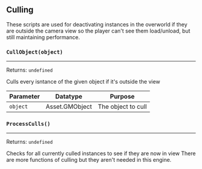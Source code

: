 ## Culling
These scripts are used for deactivating instances in the overworld if they are outside the camera view
so the player can't see them load/unload, but still maintaining performance.

### `CullObject(object)`
---
 Returns: `undefined`

Culls every isntance of the given object if it's outside the view

| Parameter | Datatype  | Purpose |
|-----------|-----------|---------|
|`object` |Asset.GMObject |The object to cull |

























### `ProcessCulls()`
---
 Returns: `undefined`

Checks for all currently culled instances to see if they are now in view
There are more functions of culling but they aren't needed in this engine.

